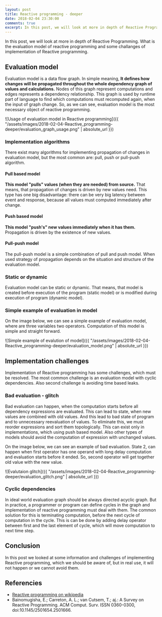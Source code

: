 ```yaml
---
layout: post
title: Reactive programming - deeper
date: 2018-02-04 23:30:00
comments: true
excerpt: In this post, we will look at more in depth of Reactive Programming. What is the evaluation model of reactive programming and some challanges of implementation of Reactive programming.
---
```

In this post, we will look at more in depth of Reactive Programming. What is the evaluation model of reactive programming and some challanges of implementation of Reactive programming.

## Evaluation model
Evaluation model is a data flow graph. In simple meaning, **It defines how changes will be propagated throughout the whole dependency graph of values and calculations.** Nodes of this graph represent computations and edges represents a dependency relationship. This graph is used by runtime part of language to find which computations must recomputed again, when the input of graph change. So, as we can see, evaluation model is the most necessary object of reactive programming.

![Usage of evaluation model in Reactive programming]({{ "/assets/images/2018-02-04-Reactive_programming-deeper/evaluation_graph_usage.png" | absolute_url }})

### Implementation algorithms
There exist many algorithms for implementing propagation of changes in evaluation model, but the most common are: pull, push or pull-push algorithm.

#### Pull based model
**This model "pulls" values (when they are needed) from source.** That means,  that propagation of changes is driven by new values need. This type has one big disadvantage: there can be very big latency between event and response, because all values must computed immediately after change.

#### Push based model
**This model "push's" new values immediately when it has them.** Propagation is driven by the existence of new values.

#### Pull-push model
The pull-push model is a simple combination of pull and push model. When used strategy of propagation depends on the situation and structure of the evaluation model.

### Static or dynamic
Evaluation model can be static or dynamic. That means, that model is created before execution of the program (static model) or is modified during execution of program (dynamic model).

### Simple example of evaluation in model
On the image below, we can see a simple example of evaluation model, where are three variables two operators. Computation of this model is simple and straight forward.

![Simple example of evalution of model]({{ "/assets/images/2018-02-04-Reactive_programming-deeper/evaluation_model.png" | absolute_url }})

## Implementation challenges
Implementation of Reactive programming has some challenges, which must be resolved. The most common challenge is an evaluation model with cyclic dependencies. Also second challenge is avoiding time based leaks.

### Bad evaluation - glitch
Bad evaluation can happen, when the computation starts before all dependency expressions are evaluated. This can lead to state, when new values are combined with old values. And this lead to bad state of program and to unnecessary reevaluation of values. To eliminate this, we must reorder expressions and sort them topologically. This can exist only in implementations, which using push based model. Also other types of models should avoid the computation of expression with unchanged values.

On the image below, we can see an example of bad evaluation. State 2, can happen when first operator has one operand with long delay computation and evaluation starts before it ended. So, second operator will get together old value with the new value.

![Evalutaion glitch]({{ "/assets/images/2018-02-04-Reactive_programming-deeper/evaluation_glitch.png" | absolute_url }})

### Cyclic dependencies
In ideal world evaluation graph should be always directed acyclic graph. But in practice, a programmer or program can define cycles in the graph and implementation of reactive programming must deal with them. The common solution for this is terminating computation, before the next cycle of computation in the cycle. This is can be done by adding delay operator between first and the last element of cycle, which will move computation to next time step.

## Conclusion
In this post we looked at some information and challenges of implementing Reactive programming, which we should be aware of, but in real use, it will not happen or we cannot avoid them.

## Referencies
- [Reactive programming on wikipedia](https://en.wikipedia.org/wiki/Reactive_programming)
- Bainomugisha, E.; Carreton, A. L.; van Cutsem, T.; aj.: A Survey on Reactive Programming. ACM Comput. Surv. ISSN 0360-0300, doi:10.1145/2501654.2501666.
